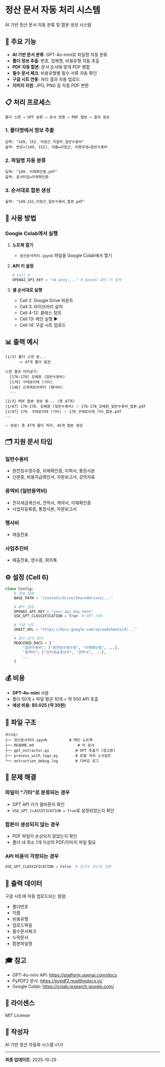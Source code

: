# 정산 문서 자동 처리 시스템

AI 기반 정산 문서 자동 분류 및 합본 생성 시스템

## 🎯 주요 기능

- **AI 기반 문서 분류**: GPT-4o-mini로 파일명 자동 분류
- **폴더 정보 추출**: 번호, 업체명, 비용유형 자동 추출
- **PDF 자동 합본**: 문서 순서에 맞게 PDF 병합
- **필수 문서 체크**: 비용유형별 필수 서류 자동 확인
- **구글 시트 연동**: 처리 결과 자동 업로드
- **이미지 지원**: JPG, PNG 등 자동 PDF 변환

## 📋 처리 프로세스

```
폴더 스캔 → GPT 분류 → 문서 정렬 → PDF 합본 → 결과 생성
```

### 1. 폴더명에서 정보 추출
```
입력: "149, 152. 이정근_직접비_일반수용비"
출력: 번호=[149, 152], 이름=이정근, 비용유형=일반수용비
```

### 2. 파일명 자동 분류
```
입력: "149. 이체확인증.pdf"
출력: 문서타입=이체확인증
```

### 3. 순서대로 합본 생성
```
출력: "149-152_이정근_일반수용비_합본.pdf"
```

## 🚀 사용 방법

### Google Colab에서 실행

1. **노트북 열기**
   - `정산문서처리.ipynb` 파일을 Google Colab에서 열기

2. **API 키 설정**
   ```python
   # Cell 6
   OPENAI_API_KEY = "sk-proj-..." # OpenAI API 키 입력
   ```

3. **셀 순서대로 실행**
   - Cell 2: Google Drive 마운트
   - Cell 3: 라이브러리 설치
   - Cell 4-12: 클래스 정의
   - Cell 13: 메인 실행 ▶️
   - Cell 14: 구글 시트 업로드

## 📊 출력 예시

```
[1/3] 폴더 스캔 중...
      -> 47개 폴더 발견

스캔 결과 미리보기:
  [176-178] 강혜원 (일반수용비)
  [179] 구테로이테 (기타)
  [146] 신세계프라퍼티 (행사비)
  ...

[2/3] PDF 합본 생성 중... (총 47개)
[1/47] 176-178. 강혜원 (일반수용비) ✅ 176-178_강혜원_일반수용비_합본.pdf
[2/47] 179. 구테로이테 (기타) ✅ 179_구테로이테_기타_합본.pdf
...

✅ 완료! 총 47개 폴더 처리, 45개 합본 생성
```

## 🗂️ 지원 문서 타입

### 일반수용비
- 원천징수영수증, 이체확인증, 이력서, 통장사본
- 신분증, 비용지급확인서, 자문보고서, 강의자료

### 용역비 (일반용역비)
- 전자세금계산서, 견적서, 계약서, 이체확인증
- 사업자등록증, 통장사본, 자문보고서

### 행사비
- 매출전표

### 사업추진비
- 매출전표, 영수증, 회의록

## ⚙️ 설정 (Cell 6)

```python
class Config:
    # 경로 설정
    BASE_PATH = "/content/drive/Shareddrives/..."

    # API 설정
    OPENAI_API_KEY = "your-api-key-here"
    USE_GPT_CLASSIFICATION = True  # GPT 사용

    # 구글 시트
    SHEET_URL = "https://docs.google.com/spreadsheets/d/..."

    # 필수 문서 정의
    REQUIRED_DOCS = {
        "일반수용비": ["원천징수영수증", "이체확인증", ...],
        "용역비": ["전자세금계산서", "견적서", ...],
        ...
    }
```

## 💰 비용

- **GPT-4o-mini** 사용
- 폴더 50개 × 파일 평균 10개 = 약 500 API 호출
- **예상 비용: $0.025 (약 30원)**

## 📁 파일 구조

```
주디네/
├── 정산문서처리.ipynb          # 메인 노트북
├── README.md                    # 이 문서
├── gpt_extractor.py            # GPT 추출기 (참고용)
├── process_with_logs.py        # 로컬 처리 스크립트
└── extraction_debug.log        # 디버깅 로그
```

## 🔧 문제 해결

### 파일이 "기타"로 분류되는 경우
- GPT API 키가 올바른지 확인
- `USE_GPT_CLASSIFICATION = True`로 설정되었는지 확인

### 합본이 생성되지 않는 경우
- PDF 파일이 손상되지 않았는지 확인
- 폴더 내 최소 1개 이상의 PDF/이미지 파일 필요

### API 비용이 걱정되는 경우
```python
USE_GPT_CLASSIFICATION = False  # 정규식 모드로 전환
```

## 📝 출력 데이터

구글 시트에 자동 업로드되는 컬럼:
- 폴더번호
- 이름
- 비용유형
- 업로드파일
- 필수문서체크
- 누락문서
- 합본파일명

## 🎓 참고

- GPT-4o-mini API: https://platform.openai.com/docs
- PyPDF2 문서: https://pypdf2.readthedocs.io/
- Google Colab: https://colab.research.google.com/

## 📜 라이센스

MIT License

## 👤 작성자

AI 기반 정산 자동화 시스템 v1.0

---

**최종 업데이트**: 2025-10-29
